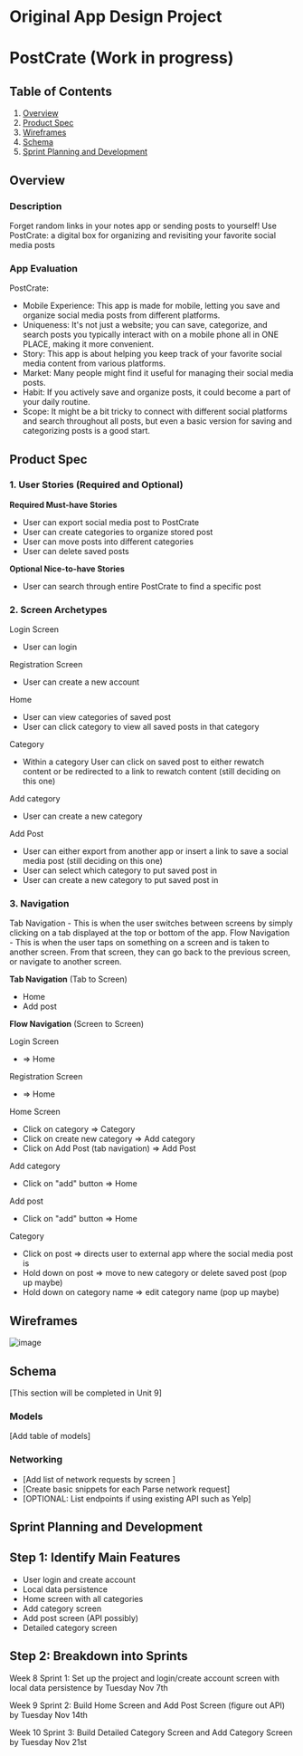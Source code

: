 Original App Design Project
===

# PostCrate (Work in progress)

## Table of Contents

1. [Overview](#Overview)
2. [Product Spec](#Product-Spec)
3. [Wireframes](#Wireframes)
4. [Schema](#Schema)
5. [Sprint Planning and Development](#Sprint-Planning-and-Development)

## Overview

### Description

Forget random links in your notes app or sending posts to yourself! Use PostCrate: a digital box for organizing and revisiting your favorite social media posts


### App Evaluation

PostCrate: 
- Mobile Experience: This app is made for mobile, letting you save and organize social media posts from different platforms.
- Uniqueness: It's not just a website; you can save, categorize, and search posts you typically interact with on a mobile phone all in ONE PLACE, making it more convenient.
- Story: This app is about helping you keep track of your favorite social media content from various platforms.
- Market: Many people might find it useful for managing their social media posts.
- Habit: If you actively save and organize posts, it could become a part of your daily routine.
- Scope: It might be a bit tricky to connect with different social platforms and search throughout all posts, but even a basic version for saving and categorizing posts is a good start.


## Product Spec

### 1. User Stories (Required and Optional)

**Required Must-have Stories**

- User can export social media post to PostCrate
- User can create categories to organize stored post
- User can move posts into different categories
- User can delete saved posts

**Optional Nice-to-have Stories**

- User can search through entire PostCrate to find a specific post 

### 2. Screen Archetypes


Login Screen
- User can login
  
Registration Screen
- User can create a new account

Home
- User can view categories of saved post
- User can click category to view all saved posts in that category

Category 
- Within a category User can click on saved post to either rewatch content or be redirected to a link to rewatch content (still deciding on this one)

Add category 
- User can create a new category 

Add Post
- User can either export from another app or insert a link to save a social media post (still deciding on this one)
- User can select which category to put saved post in
- User can create a new category to put saved post in 


### 3. Navigation

Tab Navigation - This is when the user switches between screens by simply clicking on a tab displayed at the top or bottom of the app.
Flow Navigation - This is when the user taps on something on a screen and is taken to another screen. From that screen, they can go back to the previous screen, or navigate to another screen.

**Tab Navigation** (Tab to Screen)
- Home
- Add post


**Flow Navigation** (Screen to Screen)

Login Screen
- => Home
  
Registration Screen
- => Home
  
Home Screen
- Click on category => Category
- Click on create new category => Add category
- Click on Add Post (tab navigation) => Add Post

Add category 
- Click on "add" button => Home

Add post 
- Click on "add" button => Home
  
Category
- Click on post => directs user to external app where the social media post is
- Hold down on post => move to new category or delete saved post (pop up maybe)
- Hold down on category name => edit category name (pop up maybe)

## Wireframes

![image](https://github.com/kimsejas/ios101-milestone1/assets/109777428/856d17a0-d0bf-4e09-a02e-6e89dc821651)


## Schema 

[This section will be completed in Unit 9]

### Models

[Add table of models]

### Networking

- [Add list of network requests by screen ]
- [Create basic snippets for each Parse network request]
- [OPTIONAL: List endpoints if using existing API such as Yelp]

##  Sprint Planning and Development

## Step 1: Identify Main Features
- User login and create account
- Local data persistence
- Home screen with all categories
- Add category screen
- Add post screen (API possibly)
- Detailed category screen

## Step 2: Breakdown into Sprints

Week 8 Sprint 1: Set up the project and login/create account screen with local data persistence by Tuesday Nov 7th

Week 9 Sprint 2: Build Home Screen and Add Post Screen (figure out API) by Tuesday Nov 14th

Week 10 Sprint 3: Build Detailed Category Screen and Add Category Screen by Tuesday Nov 21st



